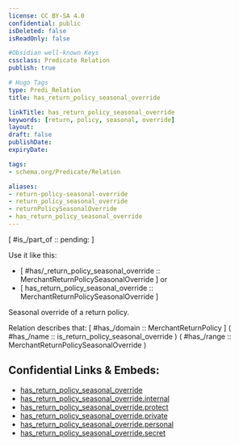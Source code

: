 ```yaml
---
license: CC BY-SA 4.0
confidential: public
isDeleted: false
isReadOnly: false

#Obsidian well-known Keys
cssclass: Predicate Relation
publish: true

# Hugo Tags
type: Predi_Relation
title: has_return_policy_seasonal_override

linkTitle: has_return_policy_seasonal_override
keywords: [return, policy, seasonal, override]
layout: 
draft: false
publishDate:
expiryDate: 

tags:
- schema.org/Predicate/Relation

aliases:
- return-policy-seasonal-override
- return_policy_seasonal_override
- returnPolicySeasonalOverride
- has_return_policy_seasonal_override
---
```


[ #is_/part_of :: pending: ]

Use it like this: 
- [ #has/_return_policy_seasonal_override :: MerchantReturnPolicySeasonalOverride ] or 
- [ has_return_policy_seasonal_override :: MerchantReturnPolicySeasonalOverride ] 

Seasonal override of a return policy.

Relation describes that: 
[ #has_/domain  :: MerchantReturnPolicy ]
( #has_/name :: is_return_policy_seasonal_override )
( #has_/range :: MerchantReturnPolicySeasonalOverride )



## Confidential Links & Embeds: 
- [has_return_policy_seasonal_override](../../../../../_public/schema.org/Predicate/Relations/has/has_return_policy_seasonal_override.md) 
- [has_return_policy_seasonal_override.internal](../../../../../_internal/schema.org/Predicate/Relations/has/has_return_policy_seasonal_override.internal.md) 
- [has_return_policy_seasonal_override.protect](../../../../../_protect/schema.org/Predicate/Relations/has/has_return_policy_seasonal_override.protect.md) 
- [has_return_policy_seasonal_override.private](../../../../../_private/schema.org/Predicate/Relations/has/has_return_policy_seasonal_override.private.md) 
- [has_return_policy_seasonal_override.personal](../../../../../_personal/schema.org/Predicate/Relations/has/has_return_policy_seasonal_override.personal.md) 
- [has_return_policy_seasonal_override.secret](../../../../../_secret/schema.org/Predicate/Relations/has/has_return_policy_seasonal_override.secret.md) 
